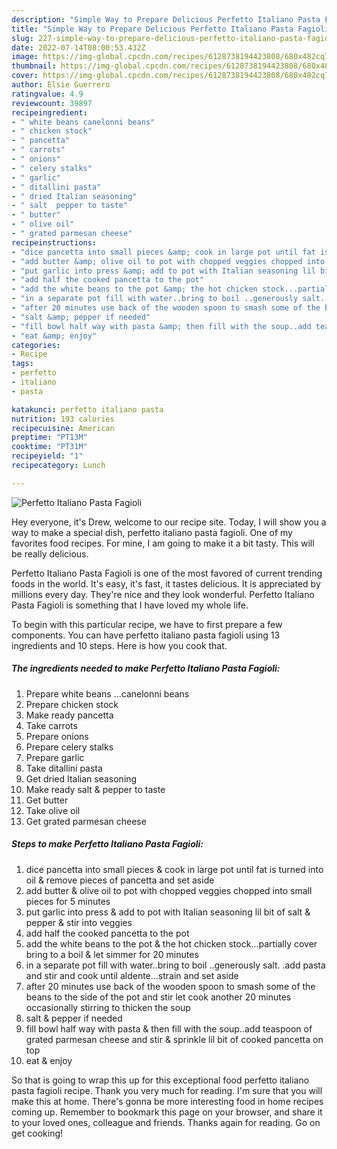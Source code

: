 ```yaml
---
description: "Simple Way to Prepare Delicious Perfetto Italiano Pasta Fagioli"
title: "Simple Way to Prepare Delicious Perfetto Italiano Pasta Fagioli"
slug: 227-simple-way-to-prepare-delicious-perfetto-italiano-pasta-fagioli
date: 2022-07-14T08:00:53.432Z
image: https://img-global.cpcdn.com/recipes/6128738194423808/680x482cq70/perfetto-italiano-pasta-fagioli-recipe-main-photo.jpg
thumbnail: https://img-global.cpcdn.com/recipes/6128738194423808/680x482cq70/perfetto-italiano-pasta-fagioli-recipe-main-photo.jpg
cover: https://img-global.cpcdn.com/recipes/6128738194423808/680x482cq70/perfetto-italiano-pasta-fagioli-recipe-main-photo.jpg
author: Elsie Guerrero
ratingvalue: 4.9
reviewcount: 39897
recipeingredient:
- " white beans canelonni beans"
- " chicken stock"
- " pancetta"
- " carrots"
- " onions"
- " celery stalks"
- " garlic"
- " ditallini pasta"
- " dried Italian seasoning"
- " salt  pepper to taste"
- " butter"
- " olive oil"
- " grated parmesan cheese"
recipeinstructions:
- "dice pancetta into small pieces &amp; cook in large pot until fat is turned into oil &amp; remove pieces of pancetta and set aside"
- "add butter &amp; olive oil to pot with chopped veggies chopped into small pieces for 5 minutes"
- "put garlic into press &amp; add to pot with Italian seasoning lil bit of salt &amp; pepper &amp; stir into veggies"
- "add half the cooked pancetta to the pot"
- "add the white beans to the pot &amp; the hot chicken stock...partially cover bring to a boil &amp; let simmer for 20 minutes"
- "in a separate pot fill with water..bring to boil ..generously salt. .add pasta and stir and cook until aldente...strain and set aside"
- "after 20 minutes use back of the wooden spoon to smash some of the beans to the side of the pot and stir let cook another 20 minutes occasionally stirring to thicken the soup"
- "salt &amp; pepper if needed"
- "fill bowl half way with pasta &amp; then fill with the soup..add teaspoon of grated parmesan cheese and stir &amp; sprinkle lil bit of cooked pancetta on top"
- "eat &amp; enjoy"
categories:
- Recipe
tags:
- perfetto
- italiano
- pasta

katakunci: perfetto italiano pasta 
nutrition: 193 calories
recipecuisine: American
preptime: "PT13M"
cooktime: "PT31M"
recipeyield: "1"
recipecategory: Lunch

---
```



![Perfetto Italiano Pasta Fagioli](https://img-global.cpcdn.com/recipes/6128738194423808/680x482cq70/perfetto-italiano-pasta-fagioli-recipe-main-photo.jpg)

Hey everyone, it's Drew, welcome to our recipe site. Today, I will show you a way to make a special dish, perfetto italiano pasta fagioli. One of my favorites food recipes. For mine, I am going to make it a bit tasty. This will be really delicious.



Perfetto Italiano Pasta Fagioli is one of the most favored of current trending foods in the world. It's easy, it's fast, it tastes delicious. It is appreciated by millions every day. They're nice and they look wonderful. Perfetto Italiano Pasta Fagioli is something that I have loved my whole life.


To begin with this particular recipe, we have to first prepare a few components. You can have perfetto italiano pasta fagioli using 13 ingredients and 10 steps. Here is how you cook that.

<!--inarticleads1-->

##### The ingredients needed to make Perfetto Italiano Pasta Fagioli:

1. Prepare  white beans ...canelonni beans
1. Prepare  chicken stock
1. Make ready  pancetta
1. Take  carrots
1. Prepare  onions
1. Prepare  celery stalks
1. Prepare  garlic
1. Take  ditallini pasta
1. Get  dried Italian seasoning
1. Make ready  salt &amp; pepper to taste
1. Get  butter
1. Take  olive oil
1. Get  grated parmesan cheese




<!--inarticleads2-->

##### Steps to make Perfetto Italiano Pasta Fagioli:

1. dice pancetta into small pieces &amp; cook in large pot until fat is turned into oil &amp; remove pieces of pancetta and set aside
1. add butter &amp; olive oil to pot with chopped veggies chopped into small pieces for 5 minutes
1. put garlic into press &amp; add to pot with Italian seasoning lil bit of salt &amp; pepper &amp; stir into veggies
1. add half the cooked pancetta to the pot
1. add the white beans to the pot &amp; the hot chicken stock...partially cover bring to a boil &amp; let simmer for 20 minutes
1. in a separate pot fill with water..bring to boil ..generously salt. .add pasta and stir and cook until aldente...strain and set aside
1. after 20 minutes use back of the wooden spoon to smash some of the beans to the side of the pot and stir let cook another 20 minutes occasionally stirring to thicken the soup
1. salt &amp; pepper if needed
1. fill bowl half way with pasta &amp; then fill with the soup..add teaspoon of grated parmesan cheese and stir &amp; sprinkle lil bit of cooked pancetta on top
1. eat &amp; enjoy




So that is going to wrap this up for this exceptional food perfetto italiano pasta fagioli recipe. Thank you very much for reading. I'm sure that you will make this at home. There's gonna be more interesting food in home recipes coming up. Remember to bookmark this page on your browser, and share it to your loved ones, colleague and friends. Thanks again for reading. Go on get cooking!
